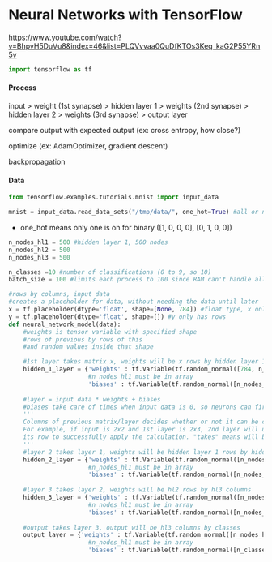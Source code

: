 # Neural Networks with TensorFlow
https://www.youtube.com/watch?v=BhpvH5DuVu8&index=46&list=PLQVvvaa0QuDfKTOs3Keq_kaG2P55YRn5v
```python
import tensorflow as tf
```
#### Process
input > weight (1st synapse) > hidden layer 1 > weights (2nd synapse) > hidden layer 2 > weights (3rd synapse) > output layer

compare  output with expected output (ex: cross entropy, how close?)

optimize (ex: AdamOptimizer, gradient descent)

backpropagation

#### Data
```python
from tensorflow.examples.tutorials.mnist import input_data

mnist = input_data.read_data_sets("/tmp/data/", one_hot=True) #all or nothing
```

* one\_hot means only one is on for binary ([1, 0, 0, 0], [0, 1, 0, 0])

```python
n_nodes_hl1 = 500 #hidden layer 1, 500 nodes
n_nodes_hl2 = 500
n_nodes_hl3 = 500

n_classes =10 #number of classifications (0 to 9, so 10)
batch_size = 100 #limits each process to 100 since RAM can't handle all the data (usually)

#rows by columns, input data
#creates a placeholder for data, without needing the data until later
x = tf.placeholder(dtype='float', shape=[None, 784]) #float type, x only has columns
y = tf.placeholder(dtype='float', shape=[]) #y only has rows
def neural_network_model(data):
    #weights is tensor variable with specified shape
    #rows of previous by rows of this
    #and random values inside that shape

    #1st layer takes matrix x, weights will be x rows by hidden layer 1 columns
    hidden_1_layer = {'weights' : tf.Variable(tf.random_normal([784, n_nodes_hl1])),
                      #n_nodes_hl1 must be in array
                      'biases' : tf.Variable(tf.random_normal([n_nodes_hl1]))}
    
    #layer = input data * weights + biases
    #biases take care of times when input data is 0, so neurons can fire
    '''
    Columns of previous matrix/layer decides whether or not it can be computered.
    For example, if input is 2x2 and 1st layer is 2x3, 2nd layer will use 3 as
    its row to successfully apply the calculation. "takes" means will be multiplied by
    '''
    #layer 2 takes layer 1, weights will be hidden layer 1 rows by hidden layer 2 columns
    hidden_2_layer = {'weights' : tf.Variable(tf.random_normal([n_nodes_hl1, n_nodes_hl2])),
                      #n_nodes_hl1 must be in array
                      'biases' : tf.Variable(tf.random_normal([n_nodes_hl2]))}
    
    #layer 3 takes layer 2, weights will be hl2 rows by hl3 columns
    hidden_3_layer = {'weights' : tf.Variable(tf.random_normal([n_nodes_hl2, n_nodes_hl3])),
                      #n_nodes_hl1 must be in array
                      'biases' : tf.Variable(tf.random_normal([n_nodes_hl3]))}
    
    #output takes layer 3, output will be hl3 columns by classes
    output_layer = {'weights' : tf.Variable(tf.random_normal([n_nodes_hl3, n_classes])),
                      #n_nodes_hl1 must be in array
                      'biases' : tf.Variable(tf.random_normal([n_classes]))}
```
